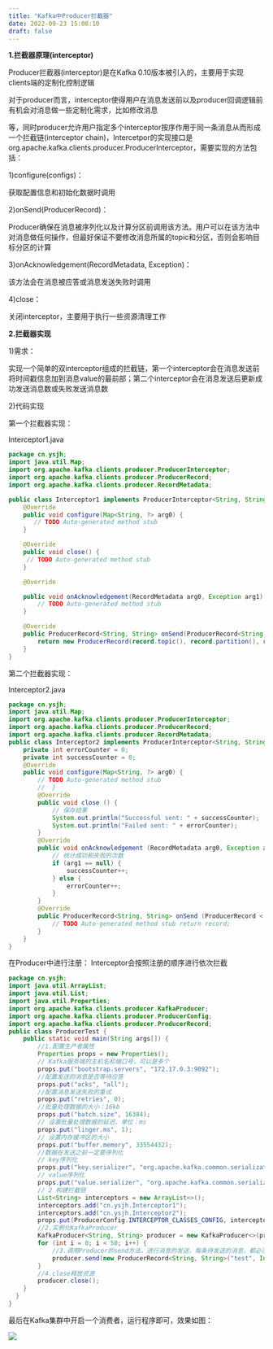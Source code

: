 ```yaml
---
title: "Kafka中Producer拦截器"
date: 2022-09-23 15:08:10
draft: false
---
```

**1.拦截器原理(interceptor)**

Producer拦截器(interceptor)是在Kafka 0.10版本被引入的，主要用于实现clients端的定制化控制逻辑

对于producer而言，interceptor使得用户在消息发送前以及producer回调逻辑前有机会对消息做一些定制化需求，比如修改消息

等，同时producer允许用户指定多个interceptor按序作用于同一条消息从而形成一个拦截链(interceptor chain)，Intercetpor的实现接口是org.apache.kafka.clients.producer.ProducerInterceptor，需要实现的方法包括：

1)configure(configs)：

获取配置信息和初始化数据时调用

2)onSend(ProducerRecord)：

Producer确保在消息被序列化以及计算分区前调用该方法。用户可以在该方法中对消息做任何操作，但最好保证不要修改消息所属的topic和分区，否则会影响目标分区的计算

3)onAcknowledgement(RecordMetadata, Exception)：

该方法会在消息被应答或消息发送失败时调用

4)close：

关闭interceptor，主要用于执行一些资源清理工作

**2.拦截器实现**

1)需求：

实现一个简单的双interceptor组成的拦截链，第一个interceptor会在消息发送前将时间戳信息加到消息value的最前部；第二个interceptor会在消息发送后更新成功发送消息数或失败发送消息数

2)代码实现

第一个拦截器实现：

Interceptor1.java

```java
package cn.ysjh;
import java.util.Map;
import org.apache.kafka.clients.producer.ProducerInterceptor;
import org.apache.kafka.clients.producer.ProducerRecord;
import org.apache.kafka.clients.producer.RecordMetadata;

public class Interceptor1 implements ProducerInterceptor<String, String> {
    @Override
    public void configure(Map<String, ?> arg0) {
       // TODO Auto-generated method stub
    }

    @Override
    public void close() {
     // TODO Auto-generated method stub
    }

    @Override

    public void onAcknowledgement(RecordMetadata arg0, Exception arg1) {
        // TODO Auto-generated method stub
    }

    @Override
    public ProducerRecord<String, String> onSend(ProducerRecord<String, String> record) {
        return new ProducerRecord(record.topic(), record.partition(), record.timestamp(), record.key(), System.currentTimeMillis() + "," + record.value().toString());
    }
}
```

第二个拦截器实现：

Interceptor2.java

```java
package cn.ysjh;
import java.util.Map;
import org.apache.kafka.clients.producer.ProducerInterceptor;
import org.apache.kafka.clients.producer.ProducerRecord;
import org.apache.kafka.clients.producer.RecordMetadata;
public class Interceptor2 implements ProducerInterceptor<String, String> {
    private int errorCounter = 0;
    private int successCounter = 0;
    @Override
    public void configure(Map<String, ?> arg0) {
        // TODO Auto-generated method stub 
        //  } 
        @Override
        public void close () {
            // 保存结果 
            System.out.println("Successful sent: " + successCounter);
            System.out.println("Failed sent: " + errorCounter);
        }
        @Override
        public void onAcknowledgement (RecordMetadata arg0, Exception arg1){
            // 统计成功和失败的次数 
            if (arg1 == null) {
                successCounter++;
            } else {
                errorCounter++;
            }
        }
        @Override
        public ProducerRecord<String, String> onSend (ProducerRecord < String, String > record){
            // TODO Auto-generated method stub return record; 
        }
    }
}
```

在Producer中进行注册： Interceptor会按照注册的顺序进行依次拦截

```java
package cn.ysjh;
import java.util.ArrayList;
import java.util.List;
import java.util.Properties;
import org.apache.kafka.clients.producer.KafkaProducer;
import org.apache.kafka.clients.producer.ProducerConfig;
import org.apache.kafka.clients.producer.ProducerRecord;
public class ProducerTest {
    public static void main(String args[]) {
        //1.配置生产者属性 
        Properties props = new Properties();
        // Kafka服务端的主机名和端口号，可以是多个 
        props.put("bootstrap.servers", "172.17.0.3:9092");
        //配置发送的消息是否等待应答 
        props.put("acks", "all");
        //配置消息发送失败的重试 
        props.put("retries", 0);
        //批量处理数据的大小：16kb
        props.put("batch.size", 16384);
        // 设置批量处理数据的延迟，单位：ms 
        props.put("linger.ms", 1);
        // 设置内存缓冲区的大小 
        props.put("buffer.memory", 33554432);
        //数据在发送之前一定要序列化 
        // key序列化 
        props.put("key.serializer", "org.apache.kafka.common.serialization.StringSerializer");
        // value序列化 
        props.put("value.serializer", "org.apache.kafka.common.serialization.StringSerializer");
        // 2 构建拦截链 
        List<String> interceptors = new ArrayList<>();
        interceptors.add("cn.ysjh.Interceptor1");
        interceptors.add("cn.ysjh.Interceptor2");
        props.put(ProducerConfig.INTERCEPTOR_CLASSES_CONFIG, interceptors);
        //2.实例化KafkaProducer 
        KafkaProducer<String, String> producer = new KafkaProducer<>(props);
        for (int i = 0; i < 50; i++) {
            //3.调用Producer的send方法，进行消息的发送，每条待发送的消息，都必须封装为一个Record对象
            producer.send(new ProducerRecord<String, String>("test", Integer.toString(i), "hello world" + i));
        }
        //4.close释放资源 
        producer.close();
    }
  }
}
```

最后在Kafka集群中开启一个消费者，运行程序即可，效果如图：

<img src='https://img-blog.csdn.net/20180923150759601?watermark/2/text/aHR0cHM6Ly9ibG9nLmNzZG4ubmV0L3lzXzIzMDAxNA==/font/5a6L5L2T/fontsize/400/fill/I0JBQkFCMA==/dissolve/70'>
